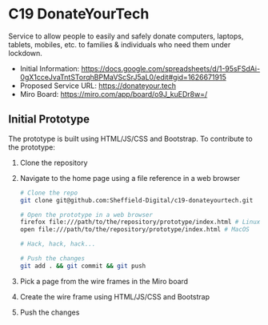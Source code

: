 # C19 DonateYourTech

Service to allow people to easily and safely donate computers, laptops,
tablets, mobiles, etc. to families & individuals who need them under lockdown.

- Initial Information: https://docs.google.com/spreadsheets/d/1-95sFSdAi-0gX1cceJvaTntSTorqhBPMaVScSrJ5aL0/edit#gid=1626671915
- Proposed Service URL: https://donateyour.tech
- Miro Board: https://miro.com/app/board/o9J_kuEDr8w=/

## Initial Prototype

The prototype is built using HTML/JS/CSS and Bootstrap. To contribute to the
prototype:

1. Clone the repository
2. Navigate to the home page using a file reference in a web browser

    ```sh
    # Clone the repo
    git clone git@github.com:Sheffield-Digital/c19-donateyourtech.git

    # Open the prototype in a web browser
    firefox file:///path/to/the/repository/prototype/index.html # Linux
    open file:///path/to/the/repository/prototype/index.html # MacOS

    # Hack, hack, hack...

    # Push the changes
    git add . && git commit && git push
    ```

3. Pick a page from the wire frames in the Miro board
4. Create the wire frame using HTML/JS/CSS and Bootstrap
5. Push the changes
